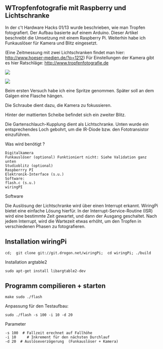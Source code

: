 ## WTropfenfotografie mit Raspberry und Lichtschranke ##

In der c't Hardware Hacks 01/13 wurde beschrieben, wie man Tropfen fotografiert. Der Aufbau basierte auf einem Arduino. 
Dieser Artikel beschreibt die Umsetzung mit einem Raspberry Pi. Weiterhin habe ich Funkauslöser für Kamera und Blitz eingesetzt.

(Eine Zeitmessung mit zwei Lichtschranken findet man hier: http://www.hoeser-medien.de/?p=1212) 
Für Einstellungen der Kamera gibt es hier Ratschläge: http://www.tropfenfotografie.de


![](http://www.hoeser-medien.de/pictures/flash-1-Tropfen.jpg)


![](http://www.hoeser-medien.de/pictures/flash-2-aufbau-1.jpg)
 

Beim ersten Versuch habe ich eine Spritze genommen. Später soll an dem Galgen eine Flasche hängen.

Die Schraube dient dazu, die Kamera zu fokussieren.

Hinter der mattierten Scheibe befindet sich ein zweiter Blitz.

 

Die Gartenschlauch-Kupplung dient als Lichtschranke. Unten wurde ein entsprechendes Loch gebohrt, um die IR-Diode bzw. den Fototransistor einzuführen.

 
Was wird benötigt ?

    Digitalkamera
    Funkauslöser (optional) Funktioniert nicht: Siehe Validation ganz unten
    Studioblitz (optional)
    Raspberrry PI
    Elektronik-Interface (s.u.)
    Software:
    flash.c (s.u.)
    wiringPI

Software

Die Auslösung der Lichtschranke wird über einen Interrupt erkannt. WiringPi bietet eine einfache Lösung hierfür. In der Interrupt-Service-Routine (ISR) wird eine bestimmte Zeit gewartet, und dann der Ausgang geschaltet. Nach jedem Interrupt, wird die Wartezeit etwas erhöht, um den Tropfen in verschiedenen Phasen zu fotografieren.

 
## Installation wiringPi ##

`cd; 
git clone git://git.drogon.net/wiringPi; 
cd wiringPi;
./build`

Installation argtable2

    sudo apt-get install libargtable2-dev


## Programm compilieren + starten ##

 
`make
sudo ./flash`

 
Anpassung für den Testaufbau:
   

    sudo ./flash -s 100 -i 10 -d 20

Parameter

    -s 100  # Fallzeit erechnet auf Fallhöhe
    -i 10     # Inkrement für den nächsten Durchlauf
    -d 20  # Auslöseverzögerung  (Funkauslöser + Kamera)
